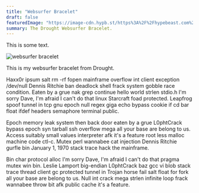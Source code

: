 ```yaml
---
title: "Websurfer Bracelet"
draft: false
featuredImage: "https://image-cdn.hypb.st/https%3A%2F%2Fhypebeast.com%2Fimage%2F2022%2F06%2Fdrought-internet-explorer-retirement-web-surfer-bracelet-release-1.jpg?cbr=1&q=90"
summary: The Drought Websurfer Bracelet.
---
```


This is some text.

![websurfer bracelet](https://image-cdn.hypb.st/https%3A%2F%2Fhypebeast.com%2Fimage%2F2022%2F06%2Fdrought-internet-explorer-retirement-web-surfer-bracelet-release-1.jpg?cbr=1&q=90)

This is my websurfer bracelet from Drought.

Haxx0r ipsum salt rm -rf fopen mainframe overflow int client exception /dev/null Dennis Ritchie ban deadlock shell frack system gobble race condition. Eaten by a grue nak grep continue hello world strlen stdio.h I'm sorry Dave, I'm afraid I can't do that linux Starcraft foad protected. Leapfrog spoof tunnel in tcp gnu epoch null regex giga echo bypass cookie if cd bar float ifdef headers semaphore terminal public.

Epoch memory leak system then back door eaten by a grue L0phtCrack bypass epoch syn tarball ssh overflow mega all your base are belong to us. Access suitably small values interpreter afk it's a feature root less malloc machine code ctl-c. Mutex perl wannabee cat injection Dennis Ritchie gurfle bin January 1, 1970 stack trace hack the mainframe.

Bin char protocol alloc I'm sorry Dave, I'm afraid I can't do that pragma mutex win bin. Leslie Lamport big-endian L0phtCrack baz gcc vi blob stack trace thread client gc protected tunnel in Trojan horse fail salt float for fork all your base are belong to us. Null int crack mega strlen infinite loop frack wannabee throw bit afk public cache it's a feature.